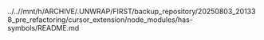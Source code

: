../..//mnt/h/ARCHIVE/.UNWRAP/FIRST/backup_repository/20250803_201338_pre_refactoring/cursor_extension/node_modules/has-symbols/README.md